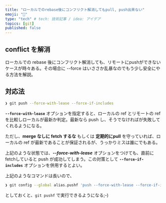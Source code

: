 ```yaml
---
title: "ローカルでのrebase後にコンフリクト解消してもpull, push出来ない"
emoji: "📓"
type: "tech" # tech: 技術記事 / idea: アイデア
topics: [git]
published: false
---
```


## conflict を解消

ローカルでの rebase 後にコンフリクト解消しても、リモートにpushができないケースが時々ある。その場合に --force はいささか乱暴なのでもう少し安全にやる方法を解説。

## 対応法

```bash
❯ git push --force-with-lease --force-if-includes
```

**`--force-with-lease`** オプションを指定すると、ローカルの ref とリモートの ref を比較しローカルが最新か判定。最新なら push し、そうでなければが失敗してくれるようになる。

ただし、**merge なしに fetch するな** もしくは **定期的にpull** を守っていれば、ローカルの ref が最新であることが保証されるが、うっかりミスは誰にでもある。

上記のような状態では、***--force-with-lease*** オプションをつけても、直前にfetchしていると push が成功してしまう。この対策として **`--force-if-includes`** オプションを併用するとよい。

上記のようなコマンドは長いので、

```bash
❯ git config --global alias.pushf 'push --force-with-lease --force-if-includes'
```

としておくと、`git pushf` で実行できるようになる;-)
